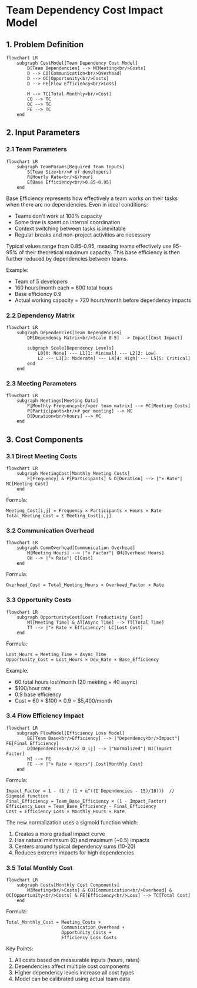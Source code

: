 # Team Dependency Cost Impact Model

## 1. Problem Definition

```mermaid
flowchart LR
    subgraph CostModel[Team Dependency Cost Model]
        D[Team Dependencies] --> M[Meeting<br/>Costs]
        D --> CO[Communication<br/>Overhead]
        D --> OC[Opportunity<br/>Costs]
        D --> FE[Flow Efficiency<br/>Loss]
        
        M --> TC[Total Monthly<br/>Cost]
        CO --> TC
        OC --> TC
        FE --> TC
    end
```

## 2. Input Parameters

### 2.1 Team Parameters
```mermaid
flowchart LR
    subgraph TeamParams[Required Team Inputs]
        S[Team Size<br/># of developers]
        R[Hourly Rate<br/>$/hour]
        E[Base Efficiency<br/>0.85-0.95]
    end
```

Base Efficiency represents how effectively a team works on their tasks when there are no dependencies. Even in ideal conditions:
- Teams don't work at 100% capacity
- Some time is spent on internal coordination
- Context switching between tasks is inevitable
- Regular breaks and non-project activities are necessary

Typical values range from 0.85-0.95, meaning teams effectively use 85-95% of their theoretical maximum capacity. This base efficiency is then further reduced by dependencies between teams.

Example:
- Team of 5 developers
- 160 hours/month each = 800 total hours
- Base efficiency 0.9
- Actual working capacity = 720 hours/month before dependency impacts

### 2.2 Dependency Matrix
```mermaid
flowchart LR
    subgraph Dependencies[Team Dependencies]
        DM[Dependency Matrix<br/>Scale 0-5] --> Impact[Cost Impact]
        
        subgraph Scale[Dependency Levels]
            L0[0: None] --- L1[1: Minimal] --- L2[2: Low]
            L2 --- L3[3: Moderate] --- L4[4: High] --- L5[5: Critical]
        end
    end
```

### 2.3 Meeting Parameters
```mermaid
flowchart LR
    subgraph Meetings[Meeting Data]
        F[Monthly Frequency<br/>per team matrix] --> MC[Meeting Costs]
        P[Participants<br/># per meeting] --> MC
        D[Duration<br/>hours] --> MC
    end
```

## 3. Cost Components

### 3.1 Direct Meeting Costs
```mermaid
flowchart LR
    subgraph MeetingCost[Monthly Meeting Costs]
        F[Frequency] & P[Participants] & D[Duration] --> |"× Rate"| MC[Meeting Cost]
    end
```

Formula:
```
Meeting_Cost[i,j] = Frequency × Participants × Hours × Rate
Total_Meeting_Cost = Σ Meeting_Cost[i,j]
```

### 3.2 Communication Overhead
```mermaid
flowchart LR
    subgraph CommOverhead[Communication Overhead]
        M[Meeting Hours] --> |"× Factor"| OH[Overhead Hours]
        OH --> |"× Rate"| C[Cost]
    end
```

Formula:
```
Overhead_Cost = Total_Meeting_Hours × Overhead_Factor × Rate
```


### 3.3 Opportunity Costs
```mermaid
flowchart LR
    subgraph OpportunityCost[Lost Productivity Cost]
        MT[Meeting Time] & AT[Async Time] --> TT[Total Time]
        TT --> |"× Rate × Efficiency"| LC[Lost Cost]
    end
```

Formula:
```
Lost_Hours = Meeting_Time + Async_Time
Opportunity_Cost = Lost_Hours × Dev_Rate × Base_Efficiency
```

Example:
- 60 total hours lost/month (20 meeting + 40 async)
- $100/hour rate
- 0.9 base efficiency
- Cost = 60 × $100 × 0.9 = $5,400/month

### 3.4 Flow Efficiency Impact

```mermaid
flowchart LR
    subgraph FlowModel[Efficiency Loss Model]
        BE[Team Base<br/>Efficiency] --> |"Dependency<br/>Impact"| FE[Final Efficiency]
        D[Dependencies<br/>Σ D_ij] --> |"Normalized"| NI[Impact Factor]
        NI --> FE
        FE --> |"× Rate × Hours"| Cost[Monthly Cost]
    end
```

Formula:
```
Impact_Factor = 1 - (1 / (1 + e^((Σ Dependencies - 15)/10)))  // Sigmoid function
Final_Efficiency = Team_Base_Efficiency × (1 - Impact_Factor)
Efficiency_Loss = Team_Base_Efficiency - Final_Efficiency
Cost = Efficiency_Loss × Monthly_Hours × Rate
```

The new normalization uses a sigmoid function which:
1. Creates a more gradual impact curve
2. Has natural minimsum (0) and maximum (~0.5) impacts
3. Centers around typical dependency sums (10-20)
4. Reduces extreme impacts for high dependencies

### 3.5 Total Monthly Cost

```mermaid
flowchart LR
    subgraph Costs[Monthly Cost Components]
        M[Meeting<br/>Costs] & CO[Communication<br/>Overhead] & OC[Opportunity<br/>Costs] & FE[Efficiency<br/>Loss] --> TC[Total Cost]
    end
```

Formula:
```
Total_Monthly_Cost = Meeting_Costs +
                     Communication_Overhead +
                     Opportunity_Costs +
                     Efficiency_Loss_Costs
```

Key Points:
1. All costs based on measurable inputs (hours, rates)
2. Dependencies affect multiple cost components
3. Higher dependency levels increase all cost types
4. Model can be calibrated using actual team data


